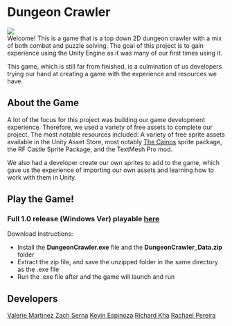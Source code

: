 # Dungeon Crawler
**![](https://lh6.googleusercontent.com/aE5HgMf1hncwnWRgqEkHEDrcX8JtDHLNAXrC38m2oki1_AyQb9TgDN-I82oSn5rl1irAw1LbLfGSHfm7MxzVVkST-pGKlCieiVUtQ07MEf8l8lrAFO0rkPgBXxTAr_X23F8ls8KQEqLHs_Bnew)**  
Welcome! This is a game that is a top down 2D dungeon crawler with a mix of both combat and puzzle solving. The goal of this project is to gain experience using the Unity Engine as it was many of our first times using it. 

This game, which is still far from finished, is a culmination of us developers trying our hand at creating a game with the experience and resources we have.


## About the Game
A lot of the focus for this project was building our game development experience. Therefore, we used a variety of  free assets to complete our project. The most notable resources included: A variety of free sprite assets available in the Unity Asset Store, most notably [The Cainos](https://assetstore.unity.com/packages/2d/environments/pixel-art-top-down-basic-187605) sprite package, the RF Castle Sprite Package, and the TextMesh Pro mod.

We also had a developer create our own sprites to add to the game, which gave us the experience of importing our own assets and learning how to work with them in Unity.


## Play the Game!

### Full 1.0 release (Windows Ver) playable [here](https://github.com/valmartnz/462-Game/releases/tag/v1.0)  
Download Instructions:
- Install the **DungeonCrawler.exe** file and the **DungeonCrawler_Data.zip** folder
- Extract the zip file, and save the unzipped folder in the same directory as the .exe file
- Run the .exe file after and the game will launch and run

## Developers

[Valerie Martinez](https://github.com/valmartnz)
[Zach Serna](https://github.com/Zserna)
[Kevin Espinoza](https://github.com/Kevin-Espinoza)
[Richard Kha](https://github.com/RichardKha)
[Rachael Pereira](https://github.com/rachaelmp)
